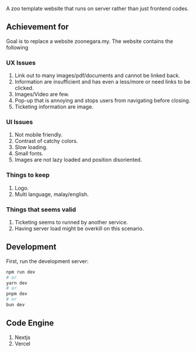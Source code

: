 A zoo template website that runs on server rather than just frontend codes.

## Achievement for

Goal is to replace a website zoonegara.my. The website contains the following 

### UX Issues
1. Link out to many images/pdf/documents and cannot be linked back.
2. Information are insufficient and has even a less/more or need links to be clicked.
3. Images/Video are few.
4. Pop-up that is annoying and stops users from navigating before closing.
5. Ticketing information are image.


### UI Issues
1. Not mobile friendly.
2. Contrast of catchy colors.
3. Slow loading.
4. Small fonts.
5. Images are not lazy loaded and position disoriented.

### Things to keep
1. Logo.
2. Multi language, malay/english.

### Things that seems valid
1. Ticketing seems to runned by another service.
2. Having server load might be overkill on this scenario.

## Development

First, run the development server:

```bash
npm run dev
# or
yarn dev
# or
pnpm dev
# or
bun dev
```

## Code Engine

1. Nextjs
2. Vercel

